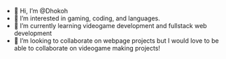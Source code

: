 - 👋 Hi, I’m @Dhokoh
- 👀 I’m interested in gaming, coding, and languages. 
- 🌱 I’m currently learning videogame development and fullstack web development
- 💞️ I’m looking to collaborate on webpage projects but I would love to be able to collaborate on videogame making projects! 

<!---
Dhokoh/Dhokoh is a ✨ special ✨ repository because its `README.md` (this file) appears on your GitHub profile.
You can click the Preview link to take a look at your changes.
--->
